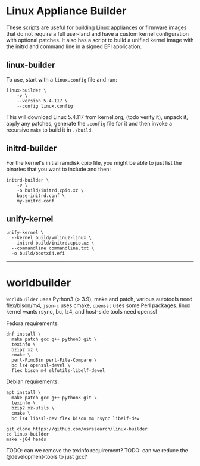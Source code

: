 # Linux Appliance Builder

These scripts are useful for building Linux appliances or firmware images that
do not require a full user-land and have a custom kernel configuration with
optional patches.  It also has a script to build a unified kernel image with
the initrd and command line in a signed EFI application.

## linux-builder

To use, start with a `linux.config` file and run:

```
linux-builder \
    -v \
    --version 5.4.117 \
    --config linux.config
```

This will download Linux 5.4.117 from kernel.org, (todo verify it),
unpack it, apply any patches, generate the `.config` file for it
and then invoke a recursive `make` to build it in `./build`.

## initrd-builder

For the kernel's initial ramdisk cpio file, you might be able to just
list the binaries that you want to include and then:

```
initrd-builder \
    -v \
    -o build/initrd.cpio.xz \
    base-initrd.conf \
    my-initrd.conf
```

## unify-kernel

```
unify-kernel \
  --kernel build/vmlinuz-linux \
  --initrd build/initrd.cpio.xz \
  --commandline commandline.txt \
  -o build/bootx64.efi
```
 
 

----

# worldbuilder

`worldbuilder` uses Python3 (> 3.9), make and patch,
various autotools need flex/bison/m4,
`json-c` uses cmake,
`openssl` uses some Perl packages.
linux kernel wants rsync, bc, lz4, and host-side tools need openssl

Fedora requirements:
```
dnf install \
  make patch gcc g++ python3 git \
  texinfo \
  bzip2 xz \
  cmake \
  perl-FindBin perl-File-Compare \
  bc lz4 openssl-devel \
  flex bison m4 elfutils-libelf-devel
```

Debian requirements:
```
apt install \
  make patch gcc g++ python3 git \
  texinfo \
  bzip2 xz-utils \
  cmake \
  bc lz4 libssl-dev flex bison m4 rsync libelf-dev
```

```
git clone https://github.com/osresearch/linux-builder
cd linux-builder
make -j64 heads
```


TODO: can we remove the texinfo requirement?
TODO: can we reduce the @development-tools to just gcc?

